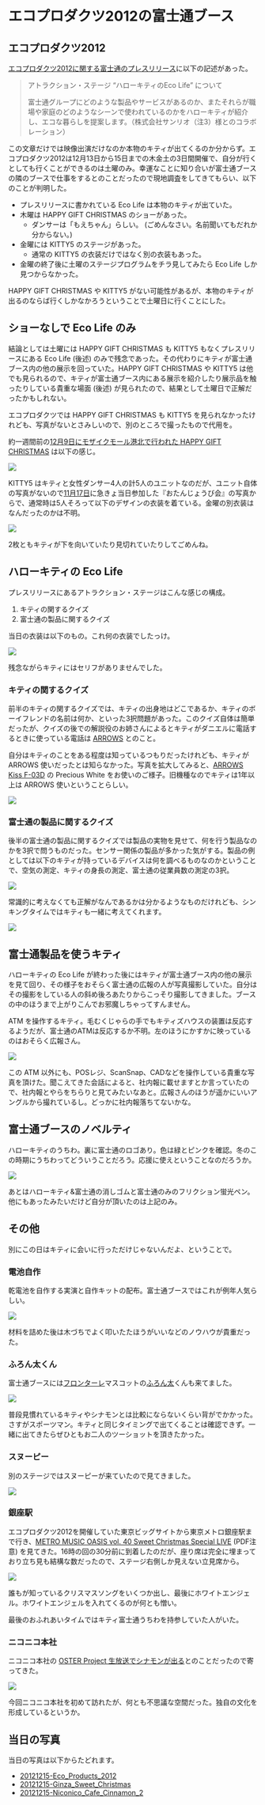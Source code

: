 ﻿エコプロダクツ2012の富士通ブース
================================

エコプロダクツ2012
------------------

[エコプロダクツ2012に関する富士通のプレスリリース](http://pr.fujitsu.com/jp/news/2012/11/22-1.html)に以下の記述があった。

> アトラクション・ステージ “ハローキティのEco Life” について
> 
> 富士通グループにどのような製品やサービスがあるのか、またそれらが職場や家庭のどのようなシーンで使われているのかをハローキティが紹介し、エコな暮らしを提案します。（株式会社サンリオ（注3）様とのコラボレーション）

この文章だけでは映像出演だけなのか本物のキティが出てくるのか分からず。エコプロダクツ2012は12月13日から15日までの木金土の3日間開催で、自分が行くとしても行くことができるのは土曜のみ。幸運なことに知り合いが富士通ブースの隣のブースで仕事をするとのことだったので現地調査をしてきてもらい、以下のことが判明した。

* プレスリリースに書かれている Eco Life は本物のキティが出ていた。
* 木曜は HAPPY GIFT CHRISTMAS のショーがあった。
    * ダンサーは「もえちゃん」らしい。 (ごめんなさい。名前聞いてもだれか分からない。)
* 金曜には KITTY5 のステージがあった。
    * 通常の KITTY5 の衣装だけではなく別の衣装もあった。
* 金曜の終了後に土曜のステージプログラムをチラ見してみたら Eco Life しか見つからなかった。

HAPPY GIFT CHRISTMAS や KITTY5 がない可能性があるが、本物のキティが出るのならば行くしかなかろうということで土曜日に行くことにした。

ショーなしで Eco Life のみ
--------------------------

結論としては土曜には HAPPY GIFT CHRISTMAS も KITTY5 もなくプレスリリースにある Eco Life (後述) のみで残念であった。その代わりにキティが富士通ブース内の他の展示を回っていた。HAPPY GIFT CHRISTMAS や KITTY5 は他でも見られるので、キティが富士通ブース内にある展示を紹介したり展示品を触ったりしている貴重な場面 (後述) が見られたので、結果として土曜日で正解だったかもしれない。

エコプロダクツでは HAPPY GIFT CHRISTMAS も KITTY5 を見られなかったけれども、写真がないとさみしいので、別のところで撮ったもので代用を。

約一週間前の[12月9日にモザイクモール港北で行われた HAPPY GIFT CHRISTMAS](https://picasaweb.google.com/103687453618299008868/20121209Kouhoku_Happy_Gift_Christmas?authuser=0&noredirect=1) は以下の感じ。

[![](https://lh5.googleusercontent.com/-Q0KR2z2aLA0/UMSW-VPPVII/AAAAAAAAF_A/B1jSAj4FGS4/s480/5D3B6794%2520%25281440x960%2529.jpg)](https://picasaweb.google.com/lh/photo/6gea8nyrLDUKukT7M2CSwdMTjNZETYmyPJy0liipFm0?feat=embedwebsite)

KITTY5 はキティと女性ダンサー4人の計5人のユニットなのだが、ユニット自体の写真がないので[11月17日](https://picasaweb.google.com/103687453618299008868/20121117SPL?authuser=0&noredirect=1)に急きょ当日参加した『おたんじょうび会』の写真からで、通常時は5人そろって以下のデザインの衣装を着ている。金曜の別衣装はなんだったのかは不明。

[![](https://lh3.googleusercontent.com/-8AwagX5XbI4/UKhZouvssrI/AAAAAAAAEcM/FDq2Z5Ln5Uw/s480/5D3B4206%2520%2528960x1440%2529.jpg)](https://picasaweb.google.com/lh/photo/XgCbPs6aHOBag8yfJi6lE9MTjNZETYmyPJy0liipFm0?feat=embedwebsite)

2枚ともキティが下を向いていたり見切れていたりしてごめんね。

ハローキティの Eco Life
-----------------------

プレスリリースにあるアトラクション・ステージはこんな感じの構成。

1. キティの関するクイズ
2. 富士通の製品に関するクイズ

当日の衣装は以下のもの。これ何の衣装でしたっけ。

[![](https://lh4.googleusercontent.com/-MrMn22afJ3g/UMy1sRIuLCI/AAAAAAAAGhs/2XCYWwhgwK4/s480/5D3B7949%2520%2528960x1440%2529.jpg)](https://picasaweb.google.com/lh/photo/WtlV-YTJ76gwpYZBMWeRGdMTjNZETYmyPJy0liipFm0?feat=embedwebsite)

残念ながらキティにはセリフがありませんでした。

### キティの関するクイズ

前半のキティの関するクイズでは、キティの出身地はどこであるか、キティのボーイフレンドの名前は何か、といった3択問題があった。このクイズ自体は簡単だったが、クイズの後での解説役のお姉さんによるとキティがダニエルに電話するときに使っている電話は [ARROWS](http://www.fmworld.net/product/phone/arrows/) とのこと。

自分はキティのことをある程度は知っているつもりだったけれども、キティが ARROWS 使いだったとは知らなかった。写真を拡大してみると、[ARROWS Kiss F-03D](http://www.fmworld.net/product/phone/f-03d/) の Precious White をお使いのご様子。旧機種なのでキティは1年以上は ARROWS 使いということらしい。

[![](https://lh3.googleusercontent.com/-WhKdkizFmqY/UMy1oUZJvfI/AAAAAAAAGhE/x-wGk2Yqwlk/s480/5D3B7939%2520%25281440x960%2529.jpg)](https://picasaweb.google.com/lh/photo/SpmSyTol00g1I3Y3hnzHrtMTjNZETYmyPJy0liipFm0?feat=embedwebsite)

### 富士通の製品に関するクイズ

後半の富士通の製品に関するクイズでは製品の実物を見せて、何を行う製品なのかを3択で問うものだった。センサー関係の製品が多かった気がする。製品の例としては以下のキティが持っているデバイスは何を調べるものなのかということで、空気の測定、キティの身長の測定、富士通の従業員数の測定の3択。

[![](https://lh5.googleusercontent.com/-Y_Cjksr328I/UMy1tenDfDI/AAAAAAAAGh4/tpZTy0kjJ6k/s480/5D3B7953%2520%25281440x960%2529.jpg)](https://picasaweb.google.com/lh/photo/kNk3lWuJnbA5lCHqGg7SL9MTjNZETYmyPJy0liipFm0?feat=embedwebsite)

常識的に考えなくても正解がなんであるかは分かるようなものだけれども、シンキングタイムではキティも一緒に考えてくれます。

[![](https://lh3.googleusercontent.com/-VDOHyYUe9NU/UMy1q-Fn4FI/AAAAAAAAGhg/DkBI9VccawU/s480/5D3B7946%2520%25281440x960%2529.jpg)](https://picasaweb.google.com/lh/photo/VqzspCIidHlZC2MlZDAqTtMTjNZETYmyPJy0liipFm0?feat=embedwebsite)

富士通製品を使うキティ
----------------------

ハローキティの Eco Life が終わった後にはキティが富士通ブース内の他の展示を見て回り、その様子をおそらく富士通の広報の人が写真撮影していた。自分はその撮影をしている人の斜め後ろあたりからこっそり撮影してきました。ブースの中のほうまで上がりこんでお邪魔しちゃってすんません。

ATM を操作するキティ。毛むくじゃらの手でもキティズハウスの装置は反応するようだが、富士通のATMは反応するか不明。左のほうにかすかに映っているのはおそらく広報さん。

[![](https://lh3.googleusercontent.com/-g11Jo8DJ26w/UMy1zurAZvI/AAAAAAAAGio/etxSMctCy10/s480/5D3B7988%2520%25281440x960%2529.jpg)](https://picasaweb.google.com/lh/photo/gwBAmMt79tlB6Cq46S_lEtMTjNZETYmyPJy0liipFm0?feat=embedwebsite)

この ATM 以外にも、POSレジ、ScanSnap、CADなどを操作している貴重な写真を頂けた。聞こえてきた会話によると、社内報に載せますとか言っていたので、社内報とやらをちらりと見てみたいなあと。広報さんのほうが遥かにいいアングルから撮れているし。どっかに社内報落ちてないかな。

富士通ブースのノベルティ
------------------------

ハローキティのうちわ。裏に富士通のロゴあり。色は緑とピンクを確認。冬のこの時期にうちわってどういうことだろう。応援に使えということなのだろうか。

[![](https://lh3.googleusercontent.com/-LpHPm3K6qsY/UMy1XO-SHNI/AAAAAAAAGes/TgcWxJ9TMm4/s480/5D3B7850%2520%25281440x960%2529.jpg)](https://picasaweb.google.com/lh/photo/j3XWuWUPRjzqWvaMW9q0EdMTjNZETYmyPJy0liipFm0?feat=embedwebsite)

あとはハローキティ&富士通の消しゴムと富士通のみのフリクション蛍光ペン。他にもあったみたいだけど自分が頂いたのは上記のみ。

その他
------

別にこの日はキティに会いに行っただけじゃないんだよ、ということで。

### 電池自作

乾電池を自作する実演と自作キットの配布。富士通ブースではこれが例年人気らしい。

[![](https://lh6.googleusercontent.com/-LobPqUgoXqU/UMy1kOCxsCI/AAAAAAAAGgk/XnvI7jqAIfo/s480/5D3B7923%2520%25281440x960%2529.jpg)](https://picasaweb.google.com/lh/photo/Sve9z9IvsqvzrtNMHWrHk9MTjNZETYmyPJy0liipFm0?feat=embedwebsite)

材料を詰めた後は木づちでよく叩いたたほうがいいなどのノウハウが貴重だった。

### ふろん太くん

富士通ブースには[フロンターレ](http://www.frontale.co.jp/)マスコットの[ふろん太](http://www.frontale.co.jp/profile/2009/staff_18.html)くんも来てました。

[![](https://lh3.googleusercontent.com/-J5TmGtjG2YE/UMy1613DsFI/AAAAAAAAGjk/1MN9YXSMbKY/s480/5D3B8027%2520%2528960x1440%2529.jpg)](https://picasaweb.google.com/lh/photo/sWCh_Bffpz7m9Go4wvQLoNMTjNZETYmyPJy0liipFm0?feat=embedwebsite)

普段見慣れているキティやシナモンとは比較にならないくらい背がでかかった。さすがスポーツマン。キティと同じタイミングで出てくることは確認できず。一緒に出てきたらぜひともお二人のツーショットを頂きたかった。

### スヌーピー

別のステージではスヌーピーが来ていたので見てきました。

[![](https://lh6.googleusercontent.com/-mmZS4JhlAnc/UMy1dhKzWUI/AAAAAAAAGfo/sXE5dDrtSxg/s480/5D3B7880%2520%25281440x960%2529.jpg)](https://picasaweb.google.com/lh/photo/1GvmVSYENlCTrw02hQbkXtMTjNZETYmyPJy0liipFm0?feat=embedwebsite)

### 銀座駅

エコプロダクツ2012を開催していた東京ビッグサイトから東京メトロ銀座駅まで行き、[METRO MUSIC OASIS vol. 40 Sweet Christmas Special LIVE](http://www.tokyometro.jp/news/2012/pdf/metroNews20121126_1286.pdf) (PDF注意) を見てきた。16時の回の30分前に到着したのだが、座り席は完全に埋まっており立ち見も結構な数だったので、ステージ右側しか見えない立見席から。

[![](https://lh3.googleusercontent.com/-v8KWEc1MHXE/UMy2OhDIdpI/AAAAAAAAGl4/_4OHxDdHn4M/s480/5D3B8085%2520%25281440x960%2529.jpg)](https://picasaweb.google.com/lh/photo/AG6gQwUTWOG1fdAvyDaT6tMTjNZETYmyPJy0liipFm0?feat=embedwebsite)

誰もが知っているクリスマスソングをいくつか出し、最後にホワイトエンジェル。ホワイトエンジェルを入れてくるのが何とも憎い。

最後のおふれあいタイムではキティ富士通うちわを持参していた人がいた。

### ニコニコ本社

ニコニコ本社の [OSTER Project 生放送でシナモンが出る](http://nicohonsha.jp/archives/6094)とのことだったので寄ってきた。

[![](https://lh6.googleusercontent.com/-xrH5Dff_-cg/UMy22HU9xdI/AAAAAAAAGq0/BxwJ4EkBLgI/s480/5D3B8222%2520%25281440x960%2529.jpg)](https://picasaweb.google.com/lh/photo/VziYpwevVAbyFohkg4_dO9MTjNZETYmyPJy0liipFm0?feat=embedwebsite)

今回ニコニコ本社を初めて訪れたが、何とも不思議な空間だった。独自の文化を形成しているというか。

当日の写真
----------

当日の写真は以下からたどれます。

* [20121215-Eco\_Products\_2012](https://picasaweb.google.com/103687453618299008868/20121215Eco_Products_2012?authuser=0&noredirect=1)
* [20121215-Ginza\_Sweet\_Christmas](https://picasaweb.google.com/103687453618299008868/20121215Ginza_Sweet_Christmas?authuser=0&noredirect=1)
* [20121215-Niconico\_Cafe\_Cinnamon\_2](https://picasaweb.google.com/103687453618299008868/20121215Niconico_Cafe_Cinnamon_2?authuser=0&noredirect=1)

